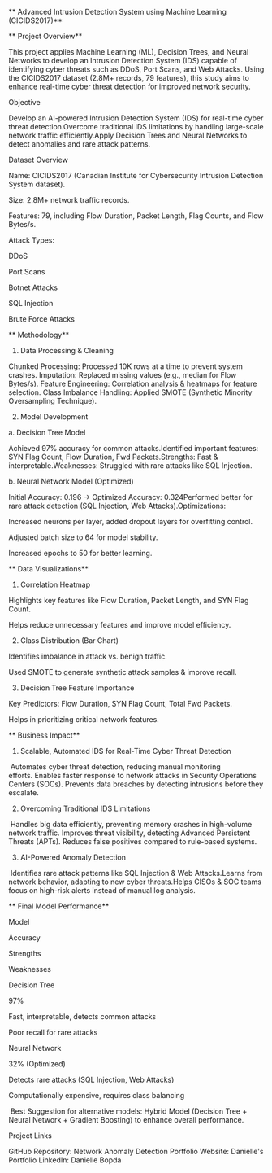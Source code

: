 ** Advanced Intrusion Detection System using Machine Learning (CICIDS2017)**



** Project Overview**

This project applies Machine Learning (ML), Decision Trees, and Neural Networks to develop an Intrusion Detection System (IDS) capable of identifying cyber threats such as DDoS, Port Scans, and Web Attacks. Using the CICIDS2017 dataset (2.8M+ records, 79 features), this study aims to enhance real-time cyber threat detection for improved network security.


Objective

Develop an AI-powered Intrusion Detection System (IDS) for real-time cyber threat detection.Overcome traditional IDS limitations by handling large-scale network traffic efficiently.Apply Decision Trees and Neural Networks to detect anomalies and rare attack patterns.


Dataset Overview

Name: CICIDS2017 (Canadian Institute for Cybersecurity Intrusion Detection System dataset).

Size: 2.8M+ network traffic records.

Features: 79, including Flow Duration, Packet Length, Flag Counts, and Flow Bytes/s.

Attack Types:

DDoS

Port Scans

Botnet Attacks

SQL Injection

Brute Force Attacks



** Methodology**

1. Data Processing & Cleaning

Chunked Processing: Processed 10K rows at a time to prevent system crashes. Imputation: Replaced missing values (e.g., median for Flow Bytes/s). Feature Engineering: Correlation analysis & heatmaps for feature selection. Class Imbalance Handling: Applied SMOTE (Synthetic Minority Oversampling Technique).


2. Model Development


a. Decision Tree Model

Achieved 97% accuracy for common attacks.Identified important features: SYN Flag Count, Flow Duration, Fwd Packets.Strengths: Fast & interpretable.Weaknesses: Struggled with rare attacks like SQL Injection.


b. Neural Network Model (Optimized)

Initial Accuracy: 0.196 → Optimized Accuracy: 0.324Performed better for rare attack detection (SQL Injection, Web Attacks).Optimizations:

Increased neurons per layer, added dropout layers for overfitting control.

Adjusted batch size to 64 for model stability.

Increased epochs to 50 for better learning.



** Data Visualizations**


1. Correlation Heatmap

Highlights key features like Flow Duration, Packet Length, and SYN Flag Count.

Helps reduce unnecessary features and improve model efficiency.


2. Class Distribution (Bar Chart)

Identifies imbalance in attack vs. benign traffic.

Used SMOTE to generate synthetic attack samples & improve recall.


3. Decision Tree Feature Importance

Key Predictors: Flow Duration, SYN Flag Count, Total Fwd Packets.

Helps in prioritizing critical network features.



** Business Impact**


1. Scalable, Automated IDS for Real-Time Cyber Threat Detection

 Automates cyber threat detection, reducing manual monitoring efforts. Enables faster response to network attacks in Security Operations Centers (SOCs). Prevents data breaches by detecting intrusions before they escalate.


2. Overcoming Traditional IDS Limitations

 Handles big data efficiently, preventing memory crashes in high-volume network traffic. Improves threat visibility, detecting Advanced Persistent Threats (APTs). Reduces false positives compared to rule-based systems.


3. AI-Powered Anomaly Detection

 Identifies rare attack patterns like SQL Injection & Web Attacks.Learns from network behavior, adapting to new cyber threats.Helps CISOs & SOC teams focus on high-risk alerts instead of manual log analysis.



** Final Model Performance**

Model

Accuracy

Strengths

Weaknesses

Decision Tree

97%

Fast, interpretable, detects common attacks

Poor recall for rare attacks

Neural Network

32% (Optimized)

Detects rare attacks (SQL Injection, Web Attacks)

Computationally expensive, requires class balancing

 Best Suggestion for alternative models: Hybrid Model (Decision Tree + Neural Network + Gradient Boosting) to enhance overall performance.



Project Links

GitHub Repository: Network Anomaly Detection
Portfolio Website: Danielle's Portfolio
LinkedIn: Danielle Bopda


     
